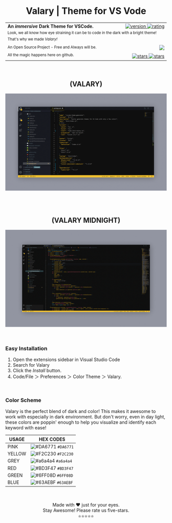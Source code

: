 <div align="center">

  # Valary | Theme for VS Vode

  <table width='100%' >
      <tr width="100%">
          <td align='left'>
            <strong>An <em>immersive</em> Dark Theme for VSCode. </strong>
          </td>
          <td align='right'>
            <a href="https://marketplace.visualstudio.com/items?itemName=fahadachaudhry.valary">
              <img src="https://vsmarketplacebadge.apphb.com/version/fahadachaudhry.valary.svg?subject=Valary&colorA=14161c&colorB=F2C230" alt="version">
            </a>
            <a href="https://marketplace.visualstudio.com/items?itemName=fahadachaudhry.valary">
              <img src="https://vsmarketplacebadge.apphb.com/rating-short/fahadachaudhry.valary.svg?subject=Rating&colorA=14161c&colorB=F2C230" alt="rating">
            </a>
          </td>
      </tr>
      <tr >
        <td width="100%" colspan="2">
            <sup>
              Look, we all know how eye straining it can be to code in the dark with a bright theme! That's why we made <em>Valary!</em>
            </sup>
        </td>
      </tr>
      <tr>
          <td>
              <sup>
                An Open Source Project - Free and Always will be. 
              </sup>
          </td>
          <td align="right">
              <a  target="_blank" href='https://github.com/fahadachaudhry'>
                <img src='https://img.shields.io/badge/Developed%20By-FahadAChaudhry-gray.svg?colorA=14161c&colorB=F2C230&style=flat' />
              </a>
          </td>
      </tr>
      <tr>
        <td>
          <sup>All the magic happens here on github.</sup>
        </td>
        <td align='right'>
            <a href="https://github.com/fahadachaudhry/valary-vscode/stargazers">
              <img src="https://img.shields.io/github/stars/fahadachaudhry/valary-vscode.svg?style=social&label=Stars" alt="stars">
            </a>
            <a href="https://github.com/fahadachaudhry?tab=followers">
              <img src="https://img.shields.io/github/followers/fahadachaudhry.svg?style=social&label=Follow" alt="stars">
            </a>
        </td>
      </tr>
  </table>

</div>

<br/>

<div align="center">

## (VALARY)
![Alt text](/images/valary.gif?raw=true "Screenshot")

<br/>
<br/>

## (VALARY MIDNIGHT)
![Alt text](/images/valary-midnight.gif?raw=true "Screenshot")

</div>

<br/>

<div align="left">

### Easy Installation

1. Open the extensions sidebar in Visual Studio Code
2. Search for Valary
3. Click the _Install_ button.
4. Code/File ＞ Preferences ＞ Color Theme ＞ Valary.

</div>

<br/>

### Color Scheme

Valary is the perfect blend of dark and color! This makes it awesome to work with especially in dark environment. But don't worry, even in day light, these colors are poppin' enough to help you visualize and identify each keyword with ease!

|      USAGE        |                                HEX CODES                                 |
| ------------------|------------------------------------------------------------------------- |
| PINK              | ![#DA6771](https://placehold.it/15/DA6771/000000?text=%20) `#DA6771`     |
| YELLOW            | ![#F2C230](https://placehold.it/15/F2C230/000000?text=%20) `#F2C230`     |
| GREY              | ![#a6a4a4](https://placehold.it/15/a6a4a4/000000?text=%20) `#a6a4a4`     |
| RED               | ![#BD3F47](https://placehold.it/15/BD3F47/000000?text=%20) `#BD3F47`     |
| GREEN             | ![#6FF08D](https://placehold.it/15/6FF08D/000000?text=%20) `#6FF08D`     |
| BLUE              | ![#63AEBF](https://placehold.it/15/63AEBF/000000?text=%20) `#63AEBF`     |


<br/>
<br/>

<div align="center">
  Made with ❤️ just for your eyes.
  <br/>
  Stay Awesome! Please rate us five-stars. 
  <br/>
  ⭐⭐⭐⭐⭐
</div>
